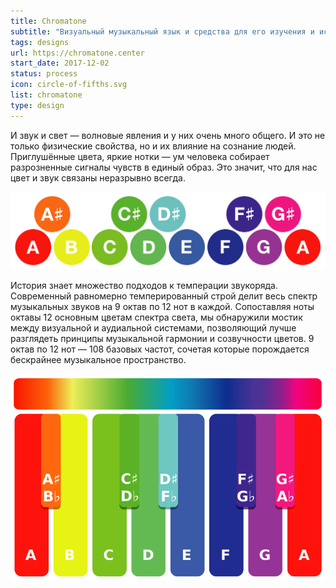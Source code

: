 ```yaml
---
title: Chromatone
subtitle: "Визуальный музыкальный язык и средства для его изучения и использования."
tags: designs
url: https://chromatone.center
start_date: 2017-12-02
status: process
icon: circle-of-fifths.svg
list: chromatone
type: design
---
```


И звук и свет — волновые явления и у них очень много общего. И это не только физические свойства, но и их влияние на сознание людей. Приглушённые цвета, яркие нотки — ум человека собирает разрозненные сигналы чувств в единый образ. Это значит, что для нас цвет и звук связаны неразрывно всегда.

![](./circles.svg)

История знает множество подходов к темперации звукоряда. Современный равномерно темперированный строй делит весь спектр музыкальных звуков на 9 октав по 12 нот в каждой. Сопоставляя ноты октавы 12 основным цветам спектра света, мы обнаружили мостик между визуальной и аудиальной системами, позволяющий лучше разглядеть принципы музыкальной гармонии и созвучности цветов. 9 октав по 12 нот — 108 базовых частот, сочетая которые порождается бескрайнее музыкальное пространство.

![](./a-scale.svg)
